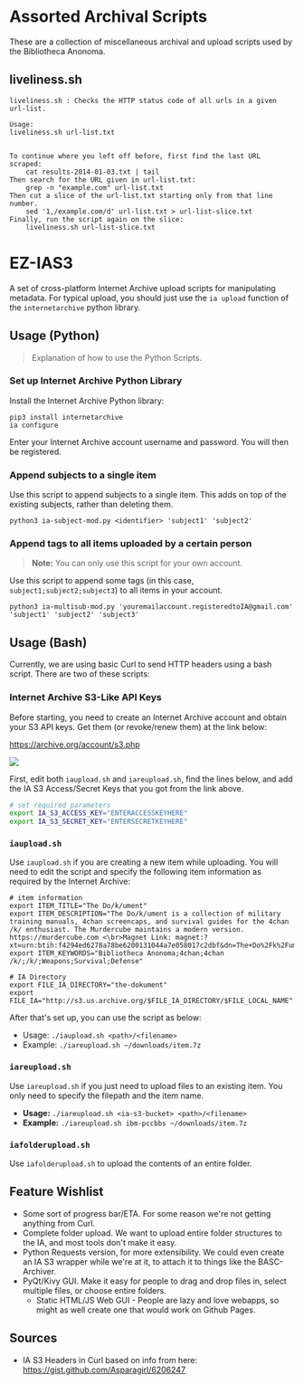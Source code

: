 Assorted Archival Scripts
=========================

These are a collection of miscellaneous archival and upload scripts used by the Bibliotheca Anonoma.

## liveliness.sh

```
liveliness.sh : Checks the HTTP status code of all urls in a given url-list.

Usage:
liveliness.sh url-list.txt 


To continue where you left off before, first find the last URL scraped:
    cat results-2014-01-03.txt | tail
Then search for the URL given in url-list.txt:
    grep -n "example.com" url-list.txt
Then cut a slice of the url-list.txt starting only from that line number.
    sed '1,/example.com/d' url-list.txt > url-list-slice.txt
Finally, run the script again on the slice:
    liveliness.sh url-list-slice.txt
```

EZ-IAS3
=======

A set of cross-platform Internet Archive upload scripts for manipulating metadata. For typical upload, you should just use the `ia upload` function of the `internetarchive` python library.

## Usage (Python)

> Explanation of how to use the Python Scripts.

### Set up Internet Archive Python Library

Install the Internet Archive Python library:

```
pip3 install internetarchive
ia configure
```

Enter your Internet Archive account username and password. You will then be registered.

### Append subjects to a single item

Use this script to append subjects to a single item. This adds on top of the existing subjects, rather than deleting them.

```
python3 ia-subject-mod.py <identifier> 'subject1' 'subject2'
```

### Append tags to all items uploaded by a certain person

> **Note:** You can only use this script for your own account.

Use this script to append some tags (in this case, `subject1;subject2;subject3`) to all items in your account.

```
python3 ia-multisub-mod.py 'youremailaccount.registeredtoIA@gmail.com' 'subject1' 'subject2' 'subject3'
```

## Usage (Bash)

Currently, we are using basic Curl to send HTTP headers using a bash script. There are two of these scripts:

### Internet Archive S3-Like API Keys

Before starting, you need to create an Internet Archive account and obtain your S3 API keys. Get them (or revoke/renew them) at the link below:

<https://archive.org/account/s3.php>

![](http://i.imgur.com/E7CnZIT.png)

First, edit both `iaupload.sh` and `iareupload.sh`, find the lines below, and add the IA S3 Access/Secret Keys that you got from the link above.

```bash
# set required parameters
export IA_S3_ACCESS_KEY="ENTERACCESSKEYHERE"
export IA_S3_SECRET_KEY="ENTERSECRETKEYHERE"
```

### `iaupload.sh`

Use `iaupload.sh` if you are creating a new item while uploading. You will need to edit the script and specify the following item information as required by the Internet Archive:

```
# item information
export ITEM_TITLE="The Do/k/ument"
export ITEM_DESCRIPTION="The Do/k/ument is a collection of military training manuals, 4chan screencaps, and survival guides for the 4chan /k/ enthusiast. The Murdercube maintains a modern version. https://murdercube.com <\br>Magnet Link: magnet:?xt=urn:btih:f4294ed6278a78be6200131044a7e058017c2dbf&dn=The+Do%2Fk%2Fument&tr=udp%3A%2F%2Ftracker.openbittorrent.com%3A80&tr=udp%3A%2F%2Ftracker.publicbt.com%3A80&tr=udp%3A%2F%2Ftracker.istole.it%3A6969&tr=udp%3A%2F%2Fopen.demonii.com%3A1337"
export ITEM_KEYWORDS="Bibliotheca Anonoma;4chan;4chan /k/;/k/;Weapons;Survival;Defense"

# IA Directory
export FILE_IA_DIRECTORY="the-dokument"
export FILE_IA="http://s3.us.archive.org/$FILE_IA_DIRECTORY/$FILE_LOCAL_NAME"
```

After that's set up, you can use the script as below:

* Usage: `./iaupload.sh <path>/<filename>`
* Example: `./iareupload.sh ~/downloads/item.7z`

### `iareupload.sh`

Use `iareupload.sh` if you just need to upload files to an existing item. You only need to specify the filepath and the item name.

* **Usage:** `./iareupload.sh <ia-s3-bucket> <path>/<filename>`
* **Example:** `./iareupload.sh ibm-pccbbs ~/downloads/item.7z`

### `iafolderupload.sh`

Use `iafolderupload.sh` to upload the contents of an entire folder.

## Feature Wishlist

* Some sort of progress bar/ETA. For some reason we're not getting anything from Curl.
* Complete folder upload. We want to upload entire folder structures to the IA, and most tools don't make it easy.
* Python Requests version, for more extensibility. We could even create an IA S3 wrapper while we're at it, to attach it to things like the BASC-Archiver.
* PyQt/Kivy GUI. Make it easy for people to drag and drop files in, select multiple files, or choose entire folders.
  * Static HTML/JS Web GUI - People are lazy and love webapps, so might as well create one that would work on Github Pages.

## Sources

* IA S3 Headers in Curl based on info from here: https://gist.github.com/Asparagirl/6206247
